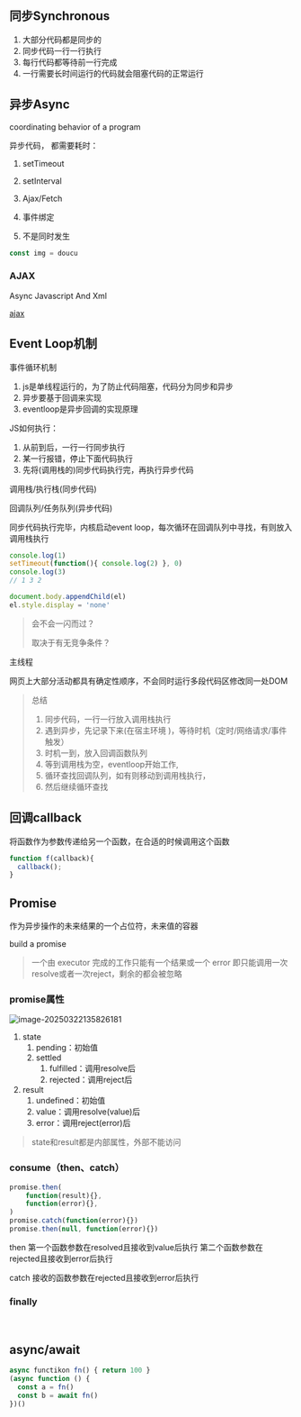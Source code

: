 ## 同步Synchronous

1. 大部分代码都是同步的
2. 同步代码一行一行执行
3. 每行代码都等待前一行完成
4. 一行需要长时间运行的代码就会阻塞代码的正常运行

## 异步Async

coordinating behavior of a program

异步代码， 都需要耗时：

1. setTimeout
2. setInterval
3. Ajax/Fetch
4. 事件绑定



1. 不是同时发生

```js
const img = doucu
```

### AJAX

Async Javascript And Xml

[ajax](../前后端请求/Ajax.md) 



## Event Loop机制

事件循环机制

1. js是单线程运行的，为了防止代码阻塞，代码分为同步和异步
2. 异步要基于回调来实现
3. eventloop是异步回调的实现原理

JS如何执行：

1. 从前到后，一行一行同步执行
2. 某一行报错，停止下面代码执行
3. 先将(调用栈的)同步代码执行完，再执行异步代码

调用栈/执行栈(同步代码)

回调队列/任务队列(异步代码)

同步代码执行完毕，内核启动event loop，每次循环在回调队列中寻找，有则放入调用栈执行

```js
console.log(1)
setTimeout(function(){ console.log(2) }, 0)
console.log(3)
// 1 3 2
```



 ```js
 document.body.appendChild(el)
 el.style.display = 'none'
 ```

> 会不会一闪而过？
>
> 取决于有无竞争条件？

主线程

网页上大部分活动都具有确定性顺序，不会同时运行多段代码区修改同一处DOM

> 总结
>
> 1. 同步代码，一行一行放入调用栈执行
> 2. 遇到异步，先记录下来(在宿主环境 )，等待时机（定时/网络请求/事件触发）
> 3. 时机一到，放入回调函数队列
> 4. 等到调用栈为空，eventloop开始工作,
> 5. 循环查找回调队列，如有则移动到调用栈执行，
> 6. 然后继续循环查找

## 回调callback 

将函数作为参数传递给另一个函数，在合适的时候调用这个函数

```js
function f(callback){
  callback();
}
```





## Promise

作为异步操作的未来结果的一个占位符，未来值的容器

build a promise



> 一个由 executor 完成的工作只能有一个结果或一个 error
> 即只能调用一次resolve或者一次reject，剩余的都会被忽略

### promise属性

![image-20250322135826181](./images/image-20250322135826181.png)

1. state
    1. pending：初始值
    2. settled
        1. fulfilled：调用resolve后
        2. rejected：调用reject后
2. result
    1. undefined：初始值
    2. value：调用resolve(value)后
    3. error：调用reject(error)后

> state和result都是内部属性，外部不能访问



### consume（then、catch）

```js
promise.then(
    function(result){},
    function(error){},
)
promise.catch(function(error){})
promise.then(null, function(error){})
```

then
第一个函数参数在resolved且接收到value后执行
第二个函数参数在rejected且接收到error后执行

catch
接收的函数参数在rejected且接收到error后执行

### finally

​	

## async/await



```js
async functikon fn() { return 100 }
(async function () {
  const a = fn()
  const b = await fn()
})()
```

